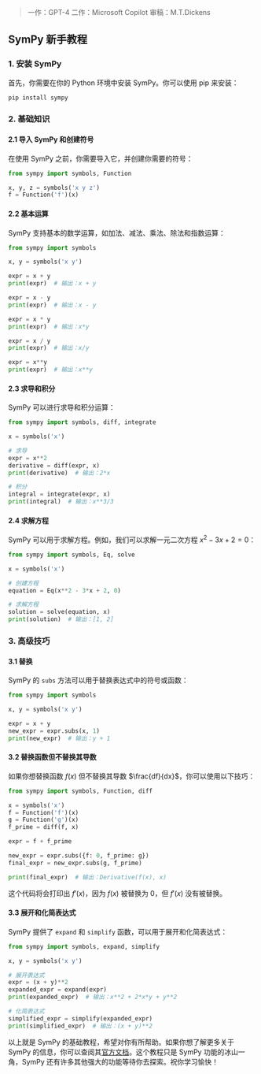> 一作：GPT-4
> 二作：Microsoft Copilot
> 审稿：M.T.Dickens


## SymPy 新手教程

### 1. 安装 SymPy

首先，你需要在你的 Python 环境中安装 SymPy。你可以使用 pip 来安装：

```bash
pip install sympy
```

### 2. 基础知识

#### 2.1 导入 SymPy 和创建符号

在使用 SymPy 之前，你需要导入它，并创建你需要的符号：

```python
from sympy import symbols, Function

x, y, z = symbols('x y z')
f = Function('f')(x)
```

#### 2.2 基本运算

SymPy 支持基本的数学运算，如加法、减法、乘法、除法和指数运算：

```python
from sympy import symbols

x, y = symbols('x y')

expr = x + y
print(expr)  # 输出：x + y

expr = x - y
print(expr)  # 输出：x - y

expr = x * y
print(expr)  # 输出：x*y

expr = x / y
print(expr)  # 输出：x/y

expr = x**y
print(expr)  # 输出：x**y
```

#### 2.3 求导和积分

SymPy 可以进行求导和积分运算：

```python
from sympy import symbols, diff, integrate

x = symbols('x')

# 求导
expr = x**2
derivative = diff(expr, x)
print(derivative)  # 输出：2*x

# 积分
integral = integrate(expr, x)
print(integral)  # 输出：x**3/3
```

#### 2.4 求解方程

SymPy 可以用于求解方程。例如，我们可以求解一元二次方程 $x^2 - 3x + 2 = 0$：

```python
from sympy import symbols, Eq, solve

x = symbols('x')

# 创建方程
equation = Eq(x**2 - 3*x + 2, 0)

# 求解方程
solution = solve(equation, x)
print(solution)  # 输出：[1, 2]
```

### 3. 高级技巧

#### 3.1 替换

SymPy 的 `subs` 方法可以用于替换表达式中的符号或函数：

```python
from sympy import symbols

x, y = symbols('x y')

expr = x + y
new_expr = expr.subs(x, 1)
print(new_expr)  # 输出：y + 1
```

#### 3.2 替换函数但不替换其导数

如果你想替换函数 $f(x)$ 但不替换其导数 $\frac{df}{dx}$，你可以使用以下技巧：

```python
from sympy import symbols, Function, diff

x = symbols('x')
f = Function('f')(x)
g = Function('g')(x)
f_prime = diff(f, x)

expr = f + f_prime

new_expr = expr.subs({f: 0, f_prime: g})
final_expr = new_expr.subs(g, f_prime)

print(final_expr)  # 输出：Derivative(f(x), x)
```

这个代码将会打印出 $f'(x)$，因为 $f(x)$ 被替换为 0，但 $f'(x)$ 没有被替换。

#### 3.3 展开和化简表达式

SymPy 提供了 `expand` 和 `simplify` 函数，可以用于展开和化简表达式：

```python
from sympy import symbols, expand, simplify

x, y = symbols('x y')

# 展开表达式
expr = (x + y)**2
expanded_expr = expand(expr)
print(expanded_expr)  # 输出：x**2 + 2*x*y + y**2

# 化简表达式
simplified_expr = simplify(expanded_expr)
print(simplified_expr)  # 输出：(x + y)**2
```

以上就是 SymPy 的基础教程，希望对你有所帮助。如果你想了解更多关于 SymPy 的信息，你可以查阅其[官方文档](https://docs.sympy.org/latest/index.html)。这个教程只是 SymPy 功能的冰山一角，SymPy 还有许多其他强大的功能等待你去探索。祝你学习愉快！